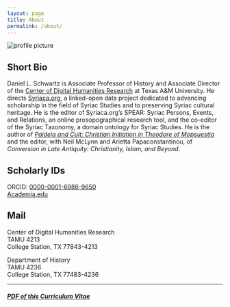```yaml
---
layout: page
title: About
permalink: /about/
---
```


![profile picture](/cv/images/headshot2019.jpg)

## Short Bio
Daniel L. Schwartz is Associate Professor of History and Associate Director of the
[Center of Digital Humanities Research](http://codhr.dh.tamu.edu/) at Texas A&M University. He directs 
[Syriaca.org](http://syriaca.org),   a linked-open data project dedicated to advancing scholarship 
in the field of Syriac Studies and to preserving Syriac cultural heritage. He is the editor of 
Syriaca.org’s SPEAR: Syriac Persons, Events, and Relations, an online prosopographical research tool, 
and the co-editor of the Syriac Taxonomy, a domain ontology for Syriac Studies. He is the author of 
_[Paideia and Cult: Christian Initiation in Theodore of Mopsuestia](https://chs.harvard.edu/CHS/article/display/5813.daniel-l-schwartz-paideia-and-cult-christian-initiation-in-theodore-of-mopsuestia)_ 
and the editor, with Neil McLynn and Arietta Papaconstantinou, of _Conversion in Late Antiquity: 
Christianity, Islam, and Beyond_.
  

## Scholarly IDs

ORCID: [0000-0001-6986-9650](https://orcid.org/0000-0001-6986-9650)  
[Academia.edu](https://tamu.academia.edu/DanielSchwartz)

## Mail

Center of Digital Humanities Research  
TAMU 4213  
College Station, TX 77843-4213  


Department of History  
TAMU 4236  
College Station, TX 77483-4236  

---
#### _[PDF of this Curriculum Vitae](/cv/pdfs/Schwartz_CV_T&P.pdf)_

  




[jekyll-organization]: https://github.com/jekyll
